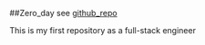 ##Zero_day
see [github_repo](https://github.com/oriafo/zero_day.git)

This is my first repository as a full-stack engineer
